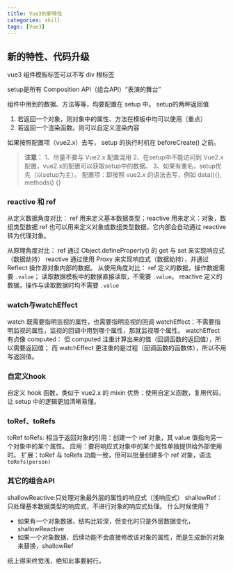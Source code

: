 ```yaml
---
title: Vue3的新特性
categories: skill
tags: [Vue3]
---
```


## 新的特性、代码升级

vue3 组件模板标签可以不写 div 根标签

setup是所有 Composition API（组合API）“表演的舞台”

组件中用到的数据、方法等等，均要配置在 setup 中。
setup的两种返回值

1. 若返回一个对象，则对象中的属性、方法在模板中均可以使用（重点）
2. 若返回一个渲染函数。则可以自定义渲染内容

如果按照配置项（vue2.x）去写， setup 的执行时机在 beforeCreate() 之前。

> **注意：**
> 1、尽量不要与 Vue2.x 配置混用
> 2、在setup中不能访问到 Vue2.x 配置，vue2.x的配置可以获取setup中的数据。
> 3、如果有重名，setup优先（以setup为主）。
> 配置项：即按照 vue2.x 的语法去写，例如 data(){}, methods() {}

### reactive 和 ref

从定义数据角度对比：
ref 用来定义基本数据类型；reactive 用来定义：对象，数组类型数据
ref 也可以用来定义对象或数组类型数据，它内部会自动通过 reactive 转为代理对象。

从原理角度对比：
ref 通过 Object.defineProperty() 的 get 与 set 来实现响应式（数据劫持）
reactive 通过使用 Proxy 来实现响应式（数据劫持），并通过 Reflect 操作源对象内部的数据。
从使用角度对比：
ref 定义的数据，操作数据需要 `.value`； 读取数据模板中的数据直接读取，不需要 `.value`。
reactive 定义的数据，操作与读取数据时均不需要 `.value`

### watch与watchEffect

watch 既需要指明监视的属性，也需要指明监视的回调
watchEffect：不需要指明监视的属性，监视的回调中用到哪个属性，那就监视哪个属性。
watchEffect 有点像 computed：
但 computed 注重计算出来的值（回调函数的返回值），所以需要返回值；
而 watchEffect 更注重的是过程（回调函数的函数体），所以不用写返回值。

### 自定义hook

自定义 hook 函数，类似于 vue2.x 的 mixin
优势：使用自定义函数，复用代码，让 setup 中的逻辑更加清晰易懂。

### toRef、toRefs

toRef toRefs:
相当于返回对象的引用：创建一个 ref 对象，其 value 值指向另一个对象中的某个属性。
应用：要将响应式对象中的某个属性单独提供给外部使用时。
扩展：toRef 与 toRefs 功能一致，但可以批量创建多个 ref 对象，语法 `toRefs(person)`

### 其它的组合API

shallowReactive:只处理对象最外层的属性的响应式（浅响应式）
shallowRef：只处理基本数据类型的响应式，不进行对象的响应式处理。
什么时候使用？

- 如果有一个对象数据，结构比较深，但变化时只是外层数据变化，shallowReactive
- 如果一个对象数据，后续功能不会直接修改该对象的属性，而是生成新的对象来替换，shallowRef

纸上得来终觉浅，绝知此事要躬行。
